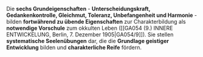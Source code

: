 
Die **sechs Grundeigenschaften** - **Unterscheidungskraft, Gedankenkontrolle, Gleichmut, Toleranz, Unbefangenheit und Harmonie** - bilden **fortwährend zu übende Eigenschaften** zur Charakterbildung als **notwendige Vorschule** zum okkulten Leben ([[GA054 (9.) INNERE ENTWICKELUNG, Berlin, 7. Dezember 1905|GA054/9]]). Sie stellen **systematische Seelenübungen** dar, die die **Grundlage geistiger Entwicklung** bilden und **charakterliche Reife** fördern.
